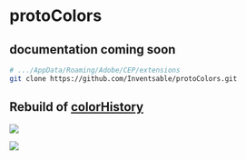 # protoColors 
## documentation coming soon

``` bash
# .../AppData/Roaming/Adobe/CEP/extensions
git clone https://github.com/Inventsable/protoColors.git
```

## Rebuild of [colorHistory](https://github.com/Inventsable/CEP-Color-History)

![](https://thumbs.gfycat.com/ImpossibleSeparateDassierat-size_restricted.gif)

![](https://thumbs.gfycat.com/PertinentMediumFrillneckedlizard-size_restricted.gif)
